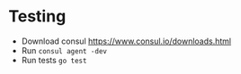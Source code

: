 # Testing

- Download consul https://www.consul.io/downloads.html
- Run `consul agent -dev`
- Run tests `go test`